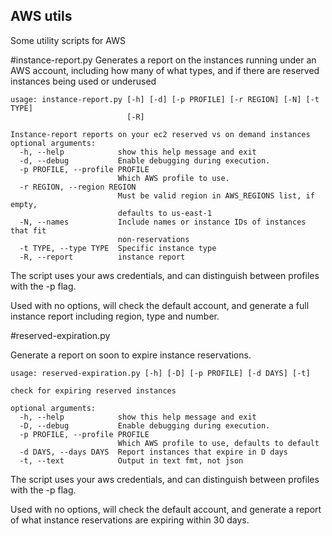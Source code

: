 AWS utils
--------

Some utility scripts for AWS 

#instance-report.py
Generates a report on the instances running under an AWS account, including
how many of what types, and if there are reserved instances being used or
underused 

```
usage: instance-report.py [-h] [-d] [-p PROFILE] [-r REGION] [-N] [-t TYPE]
                          [-R]

Instance-report reports on your ec2 reserved vs on demand instances
optional arguments:
  -h, --help            show this help message and exit
  -d, --debug           Enable debugging during execution.
  -p PROFILE, --profile PROFILE
                        Which AWS profile to use.
  -r REGION, --region REGION
                        Must be valid region in AWS_REGIONS list, if empty,
                        defaults to us-east-1
  -N, --names           Include names or instance IDs of instances that fit
                        non-reservations
  -t TYPE, --type TYPE  Specific instance type
  -R, --report          instance report
```
The script uses your aws credentials, and can distinguish between profiles with
the -p flag. 

Used with no options, will check the default account, and generate a full
instance report including region, type and number. 

#reserved-expiration.py

Generate a report on soon to expire instance reservations.

```
usage: reserved-expiration.py [-h] [-D] [-p PROFILE] [-d DAYS] [-t]

check for expiring reserved instances

optional arguments:
  -h, --help            show this help message and exit
  -D, --debug           Enable debugging during execution.
  -p PROFILE, --profile PROFILE
                        Which AWS profile to use, defaults to default
  -d DAYS, --days DAYS  Report instances that expire in D days
  -t, --text            Output in text fmt, not json

```

The script uses your aws credentials, and can distinguish between profiles with
the -p flag. 

Used with no options, will check the default account, and generate a report of 
what instance reservations are expiring within 30 days.


